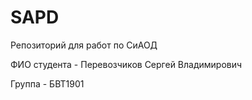 # SAPD
Репозиторий для работ по СиАОД

ФИО студента - Перевозчиков Сергей Владимирович

Группа - БВТ1901
